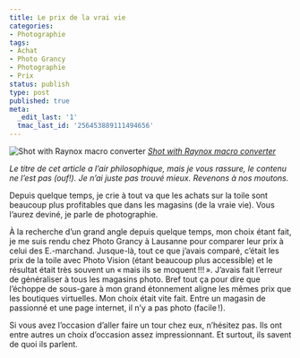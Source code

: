 ```yaml
---
title: Le prix de la vrai vie
categories:
- Photographie
tags:
- Achat
- Photo Grancy
- Photographie
- Prix
status: publish
type: post
published: true
meta:
  _edit_last: '1'
  tmac_last_id: '256453889111494656'
---
```

<img src="https://farm1.static.flickr.com/80/281333890_30b103a454.jpg" alt="Shot with Raynox macro converter" />
<em><a title="photo sharing" href="https://www.flickr.com/photos/matthijs/281333890/">Shot with Raynox macro converter</a></em>

<a title="photo sharing" href="https://www.flickr.com/photos/matthijs/281333890/"></a><em>Le titre de cet article a l’air philosophique, mais je vous rassure, le contenu ne l’est pas (ouf!). Je n’ai juste pas trouvé mieux. Revenons à nos moutons.</em>

Depuis quelque temps, je crie à tout va que les achats sur la toile sont beaucoup plus profitables que dans les magasins (de la vraie vie). Vous l’aurez deviné, je parle de photographie.

<!--more-->

À la recherche d’un grand angle depuis quelque temps, mon choix étant fait, je me suis rendu chez Photo Grancy à Lausanne pour comparer leur prix à celui des E.-marchand. Jusque-là, tout ce que j’avais comparé, c’était les prix de la toile avec Photo Vision (étant beaucoup plus accessible) et le résultat était très souvent un « mais ils se moquent !!! ». J’avais fait l’erreur de généraliser à tous les magasins photo. Bref tout ça pour dire que l’échoppe de sous-gare à mon grand étonnement aligne les mêmes prix que les boutiques virtuelles.
Mon choix était vite fait. Entre un magasin de passionné et une page internet, il n’y a pas photo (facile !).

Si vous avez l’occasion d’aller faire un tour chez eux, n’hésitez pas. Ils ont entre autres un choix d’occasion assez impressionnant. Et surtout, ils savent de quoi ils parlent.
